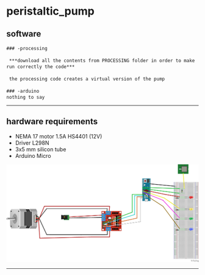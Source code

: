 # peristaltic_pump

  ## software
    
    ### -processing 
       
     ***download all the contents from PROCESSING folder in order to make run correctly the code***
      
     the processing code creates a virtual version of the pump 
       
    ### -arduino 
    nothing to say 
   * * *

  ## hardware requirements 
 
  * NEMA 17 motor 1.5A HS4401 (12V) 
  * Driver L298N  
  * 3x5 mm silicon tube 
  * Arduino Micro 
  
  ![circuit](circuit.png)

 
  * * * 
    
 

